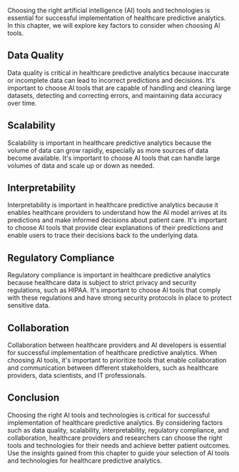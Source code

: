 
Choosing the right artificial intelligence (AI) tools and technologies is essential for successful implementation of healthcare predictive analytics. In this chapter, we will explore key factors to consider when choosing AI tools.

Data Quality
------------

Data quality is critical in healthcare predictive analytics because inaccurate or incomplete data can lead to incorrect predictions and decisions. It's important to choose AI tools that are capable of handling and cleaning large datasets, detecting and correcting errors, and maintaining data accuracy over time.

Scalability
-----------

Scalability is important in healthcare predictive analytics because the volume of data can grow rapidly, especially as more sources of data become available. It's important to choose AI tools that can handle large volumes of data and scale up or down as needed.

Interpretability
----------------

Interpretability is important in healthcare predictive analytics because it enables healthcare providers to understand how the AI model arrives at its predictions and make informed decisions about patient care. It's important to choose AI tools that provide clear explanations of their predictions and enable users to trace their decisions back to the underlying data.

Regulatory Compliance
---------------------

Regulatory compliance is important in healthcare predictive analytics because healthcare data is subject to strict privacy and security regulations, such as HIPAA. It's important to choose AI tools that comply with these regulations and have strong security protocols in place to protect sensitive data.

Collaboration
-------------

Collaboration between healthcare providers and AI developers is essential for successful implementation of healthcare predictive analytics. When choosing AI tools, it's important to prioritize tools that enable collaboration and communication between different stakeholders, such as healthcare providers, data scientists, and IT professionals.

Conclusion
----------

Choosing the right AI tools and technologies is critical for successful implementation of healthcare predictive analytics. By considering factors such as data quality, scalability, interpretability, regulatory compliance, and collaboration, healthcare providers and researchers can choose the right tools and technologies for their needs and achieve better patient outcomes. Use the insights gained from this chapter to guide your selection of AI tools and technologies for healthcare predictive analytics.
